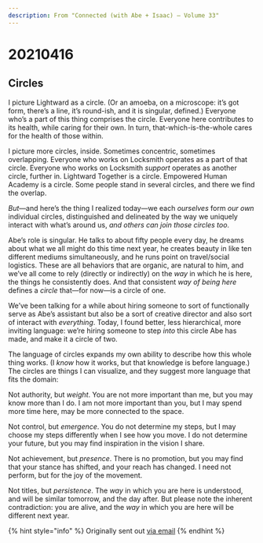 ```yaml
---
description: From "Connected (with Abe + Isaac) — Volume 33"
---
```


# 20210416

## Circles

I picture Lightward as a circle. (Or an amoeba, on a microscope: it’s got form, there’s a line, it’s round-ish, and it is singular, defined.) Everyone who’s a part of this thing comprises the circle. Everyone here contributes to its health, while caring for their own. In turn, that-which-is-the-whole cares for the health of those within.

I picture more circles, inside. Sometimes concentric, sometimes overlapping. Everyone who works on Locksmith operates as a part of that circle. Everyone who works on Locksmith _support_ operates as another circle, further in. Lightward Together is a circle. Empowered Human Academy is a circle. Some people stand in several circles, and there we find the overlap.

_But_—and here’s the thing I realized today—we each _ourselves_ form _our own_ individual circles, distinguished and delineated by the way we uniquely interact with what’s around us, _and others can join those circles too_.

Abe’s role is singular. He talks to about fifty people every day, he dreams about what we all might do this time next year, he creates beauty in like ten different mediums simultaneously, and he runs point on travel/social logistics. These are all behaviors that are organic, are natural to him, and we’ve all come to rely (directly or indirectly) on the _way_ in which he is here, the things he consistently does. And that consistent _way of being here_ defines a _circle_ that—for now—is a circle of one.

We’ve been talking for a while about hiring someone to sort of functionally serve as Abe’s assistant but also be a sort of creative director and also sort of interact with _everything_. Today, I found better, less hierarchical, more inviting language: we’re hiring someone to step _into_ this circle Abe has made, and make it a circle of two.

The language of circles expands my own ability to describe how this whole thing works. (I _know_ how it works, but that knowledge is before language.) The circles are things I can visualize, and they suggest more language that fits the domain:

Not authority, but _weight_. You are not more important than me, but you may know more than I do. I am not more important than you, but I may spend more time here, may be more connected to the space.

Not control, but _emergence_. You do not determine my steps, but I may choose my steps differently when I see how you move. I do not determine your future, but you may find inspiration in the vision I share.

Not achievement, but _presence_. There is no promotion, but you may find that your stance has shifted, and your reach has changed. I need not perform, but for the joy of the movement.

Not titles, but _persistence_. The _way_ in which you are here is understood, and will be similar tomorrow, and the day after. But please note the inherent contradiction: you are alive, and the _way_ in which you are here will be different next year.

{% hint style="info" %}
Originally sent out [via email](https://lightward.com/campaigns/view-campaign/41eD96NM4BvRD8j\_jP0cbSx0zC517N1NbJPMwWK7u6kIsqppddJL0dq7lfT\_nBLda8vaBcBzxPewG0v1s6a5JRUWoWxLQ1PC)
{% endhint %}

